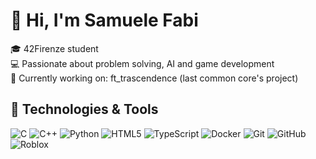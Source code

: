 # 👋 Hi, I'm Samuele Fabi

🎓 42Firenze student  
💻 Passionate about problem solving, AI and game development  
🌱 Currently working on: ft_trascendence (last common core's project) 

## 🔧 Technologies & Tools
![C](https://img.shields.io/badge/-C-05122A?style=flat&logo=C)
![C++](https://img.shields.io/badge/-C++-05122A?style=flat&logo=C%2B%2B)
![Python](https://img.shields.io/badge/-Python-05122A?style=flat&logo=Python)
![HTML5](https://img.shields.io/badge/-HTML5-05122A?style=flat&logo=HTML5)
![TypeScript](https://img.shields.io/badge/-TypeScript-05122A?style=flat&logo=TypeScript)
![Docker](https://img.shields.io/badge/-Docker-05122A?style=flat&logo=Docker)
![Git](https://img.shields.io/badge/-Git-05122A?style=flat&logo=Git)
![GitHub](https://img.shields.io/badge/-GitHub-05122A?style=flat&logo=GitHub)
![Roblox](https://img.shields.io/badge/-Roblox-05122A?style=flat&logo=Roblox)
